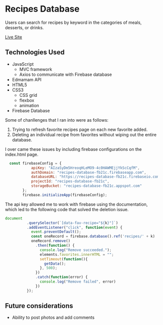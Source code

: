 # Recipes Database

Users can search for recipes by keyword in the categories of meals, desserts, or drinks.  

[Live Site](https://benhsieh-dev.github.io/recipes-database/)

## Technologies Used

* JavaScript
  - MVC framework
  - Axios to communicate with Firebase database
* Edmamam API
* HTML5
* CSS3
  - CSS grid 
  - flexbox
  - animation
* Firebase Database

Some of chanllenges that I ran into were as follows: 
 1. Trying to refresh favorite recipes page on each new favorite added. 
 2. Deleting an individual recipe from favorites without wiping out the entire database. 

I over came these issues by including firebase configurations on the index.html page. 

```javascript
  const firebaseConfig = {
            apiKey: "AIzaSyDm5HreoqHLeMO9-4c0HAWMEjjYkScCqfM",
            authDomain: "recipes-database-fb21c.firebaseapp.com",
            databaseURL: "https://recipes-database-fb21c.firebaseio.com/",
            projectId: "recipes-database-fb21c",
            storageBucket: "recipes-database-fb21c.appspot.com"
        };
        firebase.initializeApp(firebaseConfig);
```
The api key allowed me to work with firebase using the documentation, which led to the following code that solved the deletion issue. 

```javascript
document
          .querySelector(`[data-fav-recipe="${k}"]`)
          .addEventListener("click", function(event) {
            event.preventDefault();
            const oneRecord = firebase.database().ref('recipes/' + k)
            oneRecord.remove()
              .then(function() {
                console.log("Remove succeeded.");
                elements.favorites.innerHTML = "";
                setTimeout(function(){
                  getData();
                }, 500);
              })
              .catch(function(error) {
                console.log("Remove failed", error)
              })
          });
```
    
## Future considerations

* Ability to post photos and add comments